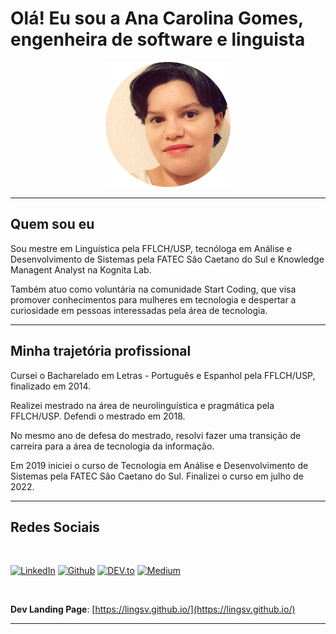 # Olá! Eu sou a Ana Carolina Gomes, engenheira de software e linguista



<center>

<img height=200 width=200 src="foto.png">

</center>

---
## **Quem sou eu**

Sou mestre em Linguística pela FFLCH/USP, tecnóloga em Análise e Desenvolvimento de Sistemas pela FATEC São Caetano do Sul e Knowledge Managent Analyst na Kognita Lab.

Também atuo como voluntária na comunidade Start Coding, que visa promover conhecimentos para mulheres em tecnologia e despertar a curiosidade em pessoas interessadas pela área de tecnologia.

********************

## **Minha trajetória profissional**

Cursei o Bacharelado em Letras - Português e Espanhol pela FFLCH/USP, finalizado em 2014.

Realizei mestrado na área de neurolinguística e pragmática pela FFLCH/USP. Defendi o mestrado em 2018.

No mesmo ano de defesa do mestrado, resolvi fazer uma transição de carreira para a área de tecnologia da informação.

Em 2019 iniciei o curso de Tecnologia em Análise e Desenvolvimento de Sistemas pela FATEC São Caetano do Sul. Finalizei o curso em julho de 2022.

---

## **Redes Sociais**

</br>

[![LinkedIn](https://img.shields.io/badge/LinkedIn-0077B5?style=for-the-badge&logo=linkedin&logoColor=white)](https://www.linkedin.com/in/anacarolinagsv/)
[![Github](https://img.shields.io/badge/GitHub-100000?style=for-the-badge&logo=github&logoColor=white)](https://github.com/lingsv/lingsv/)
[![DEV.to](https://img.shields.io/badge/dev.to-0A0A0A?style=for-the-badge&logo=devdotto&logoColor=white)](https://dev.to/lingsv)
[![Medium](https://img.shields.io/badge/Medium-12100E?style=for-the-badge&logo=medium&logoColor=white)](https://gsv-lina.medium.com/)

</br>

**Dev Landing Page**: [https://lingsv.github.io/](https://lingsv.github.io/)

---
